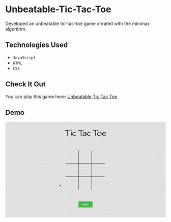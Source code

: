 # Unbeatable-Tic-Tac-Toe
Developed an unbeatable tic-tac-toe game created with the minimax algorithm.

## Technologies Used
- `JavaScript`
- `HTML`
- `CSS`

## Check It Out
You can play this game here: [Unbeatable Tic Tac Toe](https://Harsanjam.github.io/Unbeatable-Tic-Tac-Toe/)

## Demo 
![](tic-tac-toe.gif)

